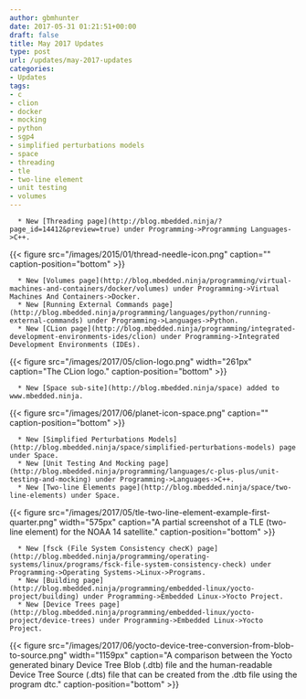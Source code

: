 ```yaml
---
author: gbmhunter
date: 2017-05-31 01:21:51+00:00
draft: false
title: May 2017 Updates
type: post
url: /updates/may-2017-updates
categories:
- Updates
tags:
- c
- clion
- docker
- mocking
- python
- sgp4
- simplified perturbations models
- space
- threading
- tle
- two-line element
- unit testing
- volumes
---
```



	  * New [Threading page](http://blog.mbedded.ninja/?page_id=14412&preview=true) under Programming->Programming Languages->C++.  

   



{{< figure src="/images/2015/01/thread-needle-icon.png" caption="" caption-position="bottom" >}}



	  * New [Volumes page](http://blog.mbedded.ninja/programming/virtual-machines-and-containers/docker/volumes) under Programming->Virtual Machines And Containers->Docker.
	  * New [Running External Commands page](http://blog.mbedded.ninja/programming/languages/python/running-external-commands) under Programming->Languages->Python.
	  * New [CLion page](http://blog.mbedded.ninja/programming/integrated-development-environments-ides/clion) under Programming->Integrated Development Environments (IDEs).  

   

{{< figure src="/images/2017/05/clion-logo.png" width="261px" caption="The CLion logo." caption-position="bottom" >}}

	  * New [Space sub-site](http://blog.mbedded.ninja/space) added to www.mbedded.ninja.  

   



{{< figure src="/images/2017/06/planet-icon-space.png" caption="" caption-position="bottom" >}}



	  * New [Simplified Perturbations Models](http://blog.mbedded.ninja/space/simplified-perturbations-models) page under Space.
	  * New [Unit Testing And Mocking page](http://blog.mbedded.ninja/programming/languages/c-plus-plus/unit-testing-and-mocking) under Programming->Languages->C++.
	  * New [Two-line Elements page](http://blog.mbedded.ninja/space/two-line-elements) under Space.  

   

{{< figure src="/images/2017/05/tle-two-line-element-example-first-quarter.png" width="575px" caption="A partial screenshot of a TLE (two-line element) for the NOAA 14 satellite." caption-position="bottom" >}}
  

 
	  * New [fsck (File System Consistency checK) page](http://blog.mbedded.ninja/programming/operating-systems/linux/programs/fsck-file-system-consistency-check) under Programming->Operating Systems->Linux->Programs.
	  * New [Building page](http://blog.mbedded.ninja/programming/embedded-linux/yocto-project/building) under Programming->Embedded Linux->Yocto Project.
	  * New [Device Trees page](http://blog.mbedded.ninja/programming/embedded-linux/yocto-project/device-trees) under Programming->Embedded Linux->Yocto Project.  

   

{{< figure src="/images/2017/06/yocto-device-tree-conversion-from-blob-to-source.png" width="1159px" caption="A comparison between the Yocto generated binary Device Tree Blob (.dtb) file and the human-readable Device Tree Source (.dts) file that can be created from the .dtb file using the program dtc." caption-position="bottom" >}}


